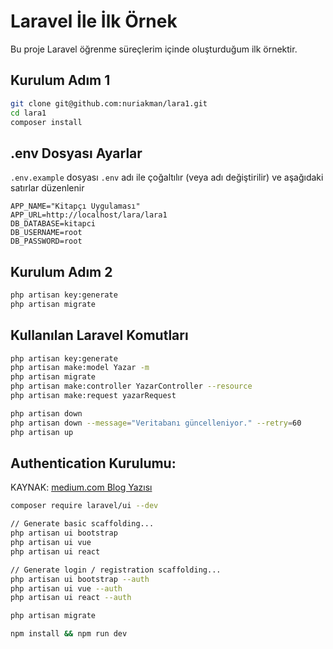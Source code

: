 # Laravel İle İlk Örnek

Bu proje Laravel öğrenme süreçlerim içinde oluşturduğum ilk örnektir.


## Kurulum Adım 1
```BASH
git clone git@github.com:nuriakman/lara1.git
cd lara1
composer install
```


## .env Dosyası Ayarlar
`.env.example` dosyası `.env` adı ile çoğaltılır (veya adı değiştirilir) ve aşağıdaki satırlar düzenlenir

```
APP_NAME="Kitapçı Uygulaması"
APP_URL=http://localhost/lara/lara1
DB_DATABASE=kitapci
DB_USERNAME=root
DB_PASSWORD=root
```


## Kurulum Adım 2
```BASH
php artisan key:generate
php artisan migrate
```


## Kullanılan Laravel Komutları
```BASH
php artisan key:generate
php artisan make:model Yazar -m
php artisan migrate
php artisan make:controller YazarController --resource
php artisan make:request yazarRequest

php artisan down
php artisan down --message="Veritabanı güncelleniyor." --retry=60
php artisan up
```

## Authentication Kurulumu:
KAYNAK: [medium.com Blog Yazısı](https://medium.com/@panjeh/laravel-auth-routes-email-verification-reset-password-authentication-registration-routes-fb82b3337150)

```BASH
composer require laravel/ui --dev

// Generate basic scaffolding...
php artisan ui bootstrap
php artisan ui vue
php artisan ui react

// Generate login / registration scaffolding...
php artisan ui bootstrap --auth
php artisan ui vue --auth
php artisan ui react --auth

php artisan migrate

npm install && npm run dev

```


